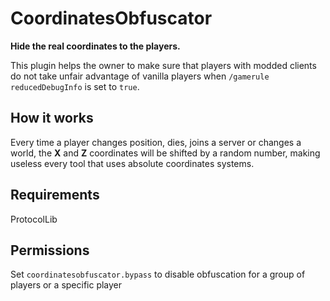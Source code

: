 CoordinatesObfuscator
=====================

**Hide the real coordinates to the players.**

This plugin helps the owner to make sure that players with modded clients do not take unfair advantage of vanilla
players when `/gamerule reducedDebugInfo` is set to `true`.

How it works
------------
Every time a player changes position, dies, joins a server or changes a world, the **X** and **Z** coordinates will be
shifted by a random number, making useless every tool that uses absolute coordinates systems.

Requirements
------------
ProtocolLib

Permissions
-----------
Set `coordinatesobfuscator.bypass` to disable obfuscation for a group of players or a specific player

